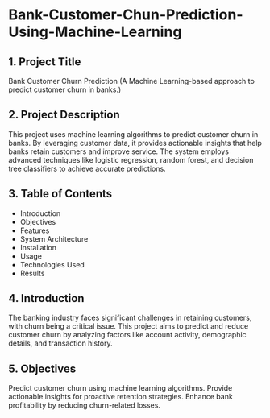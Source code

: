 # Bank-Customer-Chun-Prediction-Using-Machine-Learning

## 1. Project Title
Bank Customer Churn Prediction
(A Machine Learning-based approach to predict customer churn in banks.)

## 2. Project Description
This project uses machine learning algorithms to predict customer churn in banks. By leveraging customer data, it provides actionable insights that help banks retain customers and improve service. The system employs advanced techniques like logistic regression, random forest, and decision tree classifiers to achieve accurate predictions.

## 3. Table of Contents
- Introduction
- Objectives
- Features
- System Architecture
- Installation
- Usage
- Technologies Used
- Results

## 4. Introduction
The banking industry faces significant challenges in retaining customers, with churn being a critical issue. This project aims to predict and reduce customer churn by analyzing factors like account activity, demographic details, and transaction history.

## 5. Objectives
Predict customer churn using machine learning algorithms.
Provide actionable insights for proactive retention strategies.
Enhance bank profitability by reducing churn-related losses.

